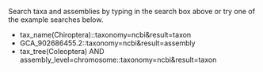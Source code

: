Search taxa and assemblies by typing in the search box above or try one of the example searches below.

- tax_name(Chiroptera)::taxonomy=ncbi&result=taxon
- GCA_902686455.2::taxonomy=ncbi&result=assembly
- tax_tree(Coleoptera) AND assembly_level=chromosome::taxonomy=ncbi&result=taxon
